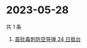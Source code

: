 # 2023-05-28

共 1 条

<!-- BEGIN ZHIHUSEARCH -->
<!-- 最后更新时间 Sun May 28 2023 03:08:48 GMT+0800 (China Standard Time) -->
1. [首批毒刺防空导弹 24 日抵台](https://www.zhihu.com/search?q=首批毒刺防空导弹%2024%20日抵台)
<!-- END ZHIHUSEARCH -->
